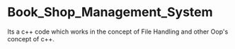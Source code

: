 # Book_Shop_Management_System
Its a c++ code which works in the concept of File Handling and other Oop's concept of c++.
